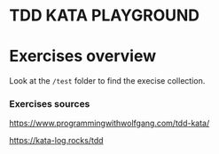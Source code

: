 # TDD KATA PLAYGROUND

# Exercises overview

Look at the `/test` folder to find the execise collection. 


### Exercises sources

https://www.programmingwithwolfgang.com/tdd-kata/ 

https://kata-log.rocks/tdd

